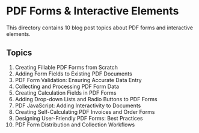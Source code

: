 # PDF Forms & Interactive Elements
This directory contains 10 blog post topics about PDF forms and interactive elements.

## Topics

1. Creating Fillable PDF Forms from Scratch
2. Adding Form Fields to Existing PDF Documents
3. PDF Form Validation: Ensuring Accurate Data Entry
4. Collecting and Processing PDF Form Data
5. Creating Calculation Fields in PDF Forms
6. Adding Drop-down Lists and Radio Buttons to PDF Forms
7. PDF JavaScript: Adding Interactivity to Documents
8. Creating Self-Calculating PDF Invoices and Order Forms
9. Designing User-Friendly PDF Forms: Best Practices
10. PDF Form Distribution and Collection Workflows
